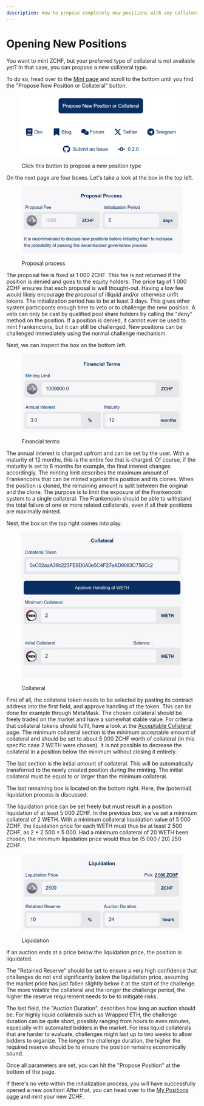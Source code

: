 ```yaml
---
description: How to propose completely new positions with any collateral.
---
```


# Opening New Positions

You want to mint ZCHF, but your preferred type of collateral is not available yet? In that case, you can propose a new collateral type.&#x20;

To do so, head over to the [Mint page](https://app.frankencoin.com/mint) and scroll to the bottom until you find the "Propose New Position or Collateral" button.&#x20;

<figure><img src="../.gitbook/assets/kuva (46).png" alt=""><figcaption><p>Click this button to propose a new position type</p></figcaption></figure>

On the next page are four boxes. Let's take a look at the box in the top left.&#x20;

<figure><img src="../.gitbook/assets/kuva (30).png" alt=""><figcaption><p>Proposal process</p></figcaption></figure>

The proposal fee is fixed at 1 000 ZCHF. This fee is not returned if the position is denied and goes to the equity holders. The price tag of 1 000 ZCHF ensures that each proposal is well thought-out. Having a low fee would likely encourage the proposal of illiquid and/or otherwise unfit tokens. The initialization period has to be at least 3 days. This gives other system participants enough time to veto or to challenge the new position. A veto can only be cast by qualified pool share holders by calling the "deny" method on the position. If a position is denied, it cannot ever be used to mint Frankencoins, but it can still be challenged. New positions can be challenged immediately using the normal challenge mechanism.&#x20;

Next, we can inspect the box on the bottom left.

<figure><img src="../.gitbook/assets/kuva (31).png" alt=""><figcaption><p>Financial terms</p></figcaption></figure>

The annual interest is charged upfront and can be set by the user. With a maturity of 12 months, this is the entire fee that is charged. Of course, if the maturity is set to 6 months for example, the final interest changes accordingly. The minting limit describes the maximum amount of Frankencoins that can be minted against this position and its clones. When the position is cloned, the remaining amount is split between the original and the clone. The purpose is to limit the exposure of the Frankencoin system to a single collateral. The Frankencoin should be able to withstand the total failure of one or more related collaterals, even if all their positions are maximally minted.

Next, the box on the top right comes into play.&#x20;

<figure><img src="../.gitbook/assets/kuva (33).png" alt=""><figcaption><p>Collateral</p></figcaption></figure>

First of all, the collateral token needs to be selected by pasting its contract address into the first field, and approve handling of the token. This can be done for example through MetaMask. The chosen collateral should be freely traded on the market and have a somewhat stable value. For criteria that collateral tokens should fulfil, have a look at the [Acceptable Collateral](https://github.com/Frankencoin-ZCHF/FrankenCoin/discussions/11) page. The minimum collateral section is the minimum acceptable amount of collateral and should be set to about 5 000 ZCHF worth of collateral (in this specific case 2 WETH were chosen). It is not possible to decrease the collateral in a position below the minimum without closing it entirely.&#x20;

The last section is the initial amount of collateral. This will be automatically transferred to the newly created position during the minting. The initial collateral must be equal to or larger than the minimum collateral.&#x20;

The last remaining box is located on the bottom right. Here, the (potential) liquidation process is discussed.&#x20;

The liquidation price can be set freely but must result in a position liquidation of at least 5 000 ZCHF. In the previous box, we've set a minimum collateral of 2 WETH. With a minimum collateral liquidation value of 5 000 ZCHF, the liquidation price for each WETH must thus be at least 2 500 ZCHF, as 2 \* 2 500 = 5 000. Had a minimum collateral of 20 WETH been chosen, the minimum liquidation price would thus be (5 000 / 20) 250 ZCHF.&#x20;

<figure><img src="../.gitbook/assets/kuva (34).png" alt=""><figcaption><p>Liquidation</p></figcaption></figure>

If an auction ends at a price below the liquidation price, the position is liquidated.&#x20;

The "Retained Reserve" should be set to ensure a very high confidence that challenges do not end significantly below the liquidation price, assuming the market price has just fallen slightly below it at the start of the challenge. The more volatile the collateral and the longer the challenge period, the higher the reserve requirement needs to be to mitigate risks.

The last field, the "Auction Duration", describes how long an auction should be. For highly liquid collaterals such as Wrapped ETH, the challenge duration can be quite short, possibly ranging from hours to even minutes, especially with automated bidders in the market. For less liquid collaterals that are harder to evaluate, challenges might last up to two weeks to allow bidders to organize. The longer the challenge duration, the higher the required reserve should be to ensure the position remains economically sound.

Once all parameters are set, you can hit the "Propose Position" at the bottom of the page.&#x20;

If there's no veto within the initialization process, you will have successfully opened a new position! After that, you can head over to the [My Positions page](https://app.frankencoin.com/mypositions) and mint your new ZCHF.

